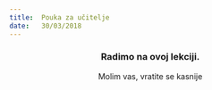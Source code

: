 ```yaml
---
title:  Pouka za učitelje
date:   30/03/2018
---
```


### <center>Radimo na ovoj lekciji.</center>
<center>Molim vas, vratite se kasnije</center>